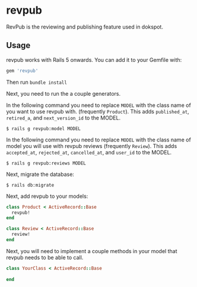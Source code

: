 # revpub
RevPub is the reviewing and publishing feature used in dokspot.

## Usage
revpub works with Rails 5 onwards. You can add it to your Gemfile with:
```ruby
gem 'revpub'
```

Then run `bundle install`

Next, you need to run the a couple generators.

In the following command you need to replace `MODEL` with the class name of you want to use revpub with. (frequently `Product`). This adds `published_at`, `retired_a`, and `next_version_id` to the MODEL.

```console
$ rails g revpub:model MODEL
```

In the following command you need to replace `MODEL` with the class name of model you will use with revpub reviews (frequently `Review`). This adds `accepted_at`, `rejected_at`, `cancelled_at`, and `user_id` to the MODEL.

```console
$ rails g revpub:reviews MODEL
```

Next, migrate the database:

```console
$ rails db:migrate
```

Next, add revpub to your models:
```ruby
class Product < ActiveRecord::Base
  revpub!
end

class Review < ActiveRecord::Base
  review!
end
```

Next, you will need to implement a couple methods in your model that revpub needs to be able to call.
```ruby
class YourClass < ActiveRecord::Base
  
end
```
